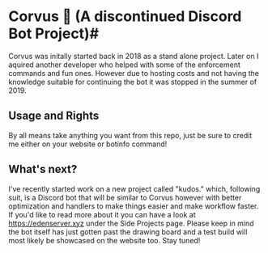 # Corvus 💾 (A discontinued Discord Bot Project)#

Corvus was initally started back in 2018 as a stand alone project. Later on I aquired another developer who helped with some of the enforcement commands and fun ones. However due to hosting costs and not having the knowledge suitable for continuing the bot it was stopped in the summer of 2019. 

## Usage and Rights
By all means take anything you want from this repo, just be sure to credit me either on your website or botinfo command!

## What's next?

I've recently started work on a new project called "kudos." which, following suit, is a Discord bot that will be similar to Corvus however with better optimization and handlers to make things easier and make workflow faster. If you'd like to read more about it you can have a look at https://edenserver.xyz under the Side Projects page. Please keep in mind the bot itself has just gotten past the drawing board and a test build will most likely be showcased on the website too. Stay tuned!
